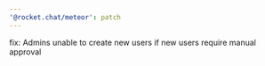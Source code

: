 ```yaml
---
'@rocket.chat/meteor': patch
---
```


fix: Admins unable to create new users if new users require manual approval
